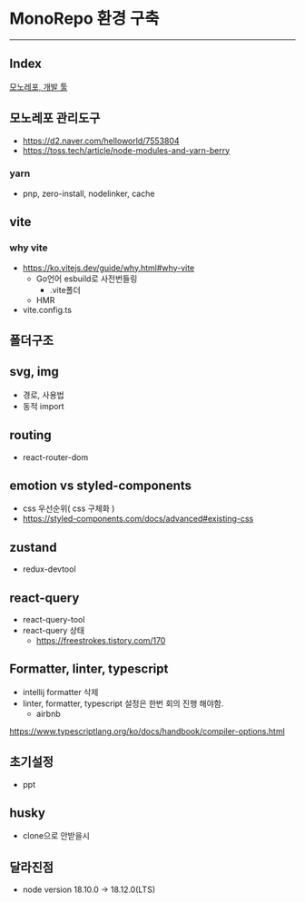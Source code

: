 # MonoRepo 환경 구축

---

## Index
[모노레포, 개발 툴](모노레포)

## 모노레포 관리도구
- https://d2.naver.com/helloworld/7553804
- https://toss.tech/article/node-modules-and-yarn-berry

### yarn
- pnp, zero-install, nodelinker, cache

## vite
### why vite
- https://ko.vitejs.dev/guide/why.html#why-vite
  - Go언어 esbuild로 사전번들링 
    - .vite폴더
  - HMR
- vite.config.ts

## 폴더구조

## svg, img
- 경로, 사용법
- 동적 import

## routing
- react-router-dom

## emotion vs styled-components
- css 우선순위( css 구체화 )
- https://styled-components.com/docs/advanced#existing-css

## zustand
- redux-devtool

## react-query
- react-query-tool
- react-query 상태
  - https://freestrokes.tistory.com/170


## Formatter, linter, typescript
- intellij formatter 삭제
- linter, formatter, typescript 설정은 한번 회의 진행 해야함.
  - airbnb

https://www.typescriptlang.org/ko/docs/handbook/compiler-options.html
## 초기설정
- ppt
## husky
- clone으로 안받을시

## 달라진점
- node version 18.10.0 -> 18.12.0(LTS)
